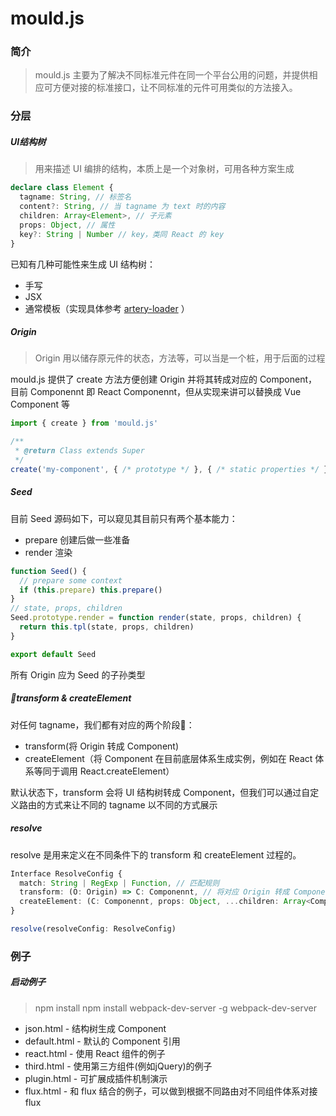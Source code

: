# mould.js

### 简介

> mould.js 主要为了解决不同标准元件在同一个平台公用的问题，并提供相应可方便对接的标准接口，让不同标准的元件可用类似的方法接入。

### 分层

##### UI结构树

> 用来描述 UI 编排的结构，本质上是一个对象树，可用各种方案生成

```ts
declare class Element {
  tagname: String, // 标签名
  content?: String, // 当 tagname 为 text 时的内容
  children: Array<Element>, // 子元素
  props: Object, // 属性
  key?: String | Number // key，类同 React 的 key
}
```

已知有几种可能性来生成 UI 结构树：

* 手写
* JSX
* 通常模板（实现具体参考 [artery-loader](https://github.com/miniflycn/artery-loader) ）

##### Origin

> Origin 用以储存原元件的状态，方法等，可以当是一个桩，用于后面的过程

mould.js 提供了 create 方法方便创建 Origin 并将其转成对应的 Component，目前 Componennt 即 React Componennt，但从实现来讲可以替换成 Vue Component 等

```js
import { create } from 'mould.js'

/**
 * @return Class extends Super
 */
create('my-component', { /* prototype */ }, { /* static properties */ }, /* Super Class, default is Seed */)
```

##### Seed

目前 Seed 源码如下，可以窥见其目前只有两个基本能力：

* prepare 创建后做一些准备
* render 渲染

```js
function Seed() {
  // prepare some context
  if (this.prepare) this.prepare()
}
// state, props, children
Seed.prototype.render = function render(state, props, children) {
  return this.tpl(state, props, children)
}

export default Seed
```

所有 Origin 应为 Seed 的子孙类型

##### transform & createElement

对任何 tagname，我们都有对应的两个阶段：

* transform(将 Origin 转成 Component)
* createElement（将 Component 在目前底层体系生成实例，例如在 React 体系等同于调用 React.createElement）

默认状态下，transform 会将 UI 结构树转成 Component，但我们可以通过自定义路由的方式来让不同的 tagname 以不同的方式展示

##### resolve

resolve 是用来定义在不同条件下的 transform 和 createElement 过程的。

```ts
Interface ResolveConfig {
  match: String | RegExp | Function, // 匹配规则
  transform: (O: Origin) => C: Componennt, // 将对应 Origin 转成 Componennt 的方法
  createElement: (C: Componennt, props: Object, ...children: Array<Component>) => element: Element // 将 Component 生成 Element 实例的方法
}

resolve(resolveConfig: ResolveConfig)
```

### 例子

##### 启动例子

> npm install
> npm install webpack-dev-server -g
> webpack-dev-server

* json.html - 结构树生成 Component
* default.html - 默认的 Component 引用
* react.html - 使用 React 组件的例子
* third.html - 使用第三方组件(例如jQuery)的例子
* plugin.html - 可扩展成插件机制演示
* flux.html - 和 flux 结合的例子，可以做到根据不同路由对不同组件体系对接 flux
